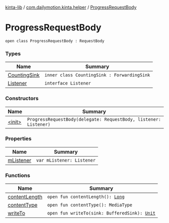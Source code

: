[kinta-lib](../../index.md) / [com.dailymotion.kinta.helper](../index.md) / [ProgressRequestBody](./index.md)

# ProgressRequestBody

`open class ProgressRequestBody : RequestBody`

### Types

| Name | Summary |
|---|---|
| [CountingSink](-counting-sink/index.md) | `inner class CountingSink : ForwardingSink` |
| [Listener](-listener/index.md) | `interface Listener` |

### Constructors

| Name | Summary |
|---|---|
| [&lt;init&gt;](-init-.md) | `ProgressRequestBody(delegate: RequestBody, listener: Listener)` |

### Properties

| Name | Summary |
|---|---|
| [mListener](m-listener.md) | `var mListener: Listener` |

### Functions

| Name | Summary |
|---|---|
| [contentLength](content-length.md) | `open fun contentLength(): `[`Long`](https://kotlinlang.org/api/latest/jvm/stdlib/kotlin/-long/index.html) |
| [contentType](content-type.md) | `open fun contentType(): MediaType` |
| [writeTo](write-to.md) | `open fun writeTo(sink: BufferedSink): `[`Unit`](https://kotlinlang.org/api/latest/jvm/stdlib/kotlin/-unit/index.html) |
